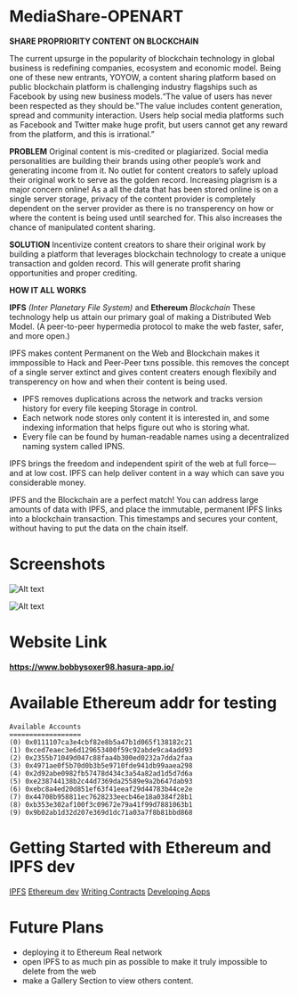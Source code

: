 # MediaShare-OPENART


**SHARE PROPRIORITY CONTENT ON BLOCKCHAIN**

The current upsurge in the popularity of blockchain technology in global business is redefining companies, ecosystem and economic model. Being one of these new entrants, YOYOW, a content sharing platform based on public blockchain platform is challenging industry flagships such as Facebook by using new business models.“The value of users has never been respected as they should be."The value includes content generation, spread and community interaction. Users help social media platforms such as Facebook and Twitter make huge profit, but users cannot get any reward from the platform, and this is irrational.”



**PROBLEM**
Original content is mis-credited or plagiarized. Social media personalities are building their brands using other people’s work and generating income from it. No outlet for content creators to safely upload their original work to serve as the golden record.
Increasing plagrism is a major concern online! As a all the data that has been stored online is on a single server storage, privacy of the content provider is completely dependent on the server provider as there is no transperency on how or where the content is being used until searched for. This also increases the chance of manipulated content sharing.



**SOLUTION**
Incentivize content creators to share their original work by building a platform that leverages blockchain technology to create a unique transaction and golden record. This will generate profit sharing opportunities and proper crediting.

**HOW IT ALL WORKS**


**IPFS** *(Inter Planetary File System)* and **Ethereum** *Blockchain*
These technology help us attain our primary goal of making a Distributed Web Model. (A peer-to-peer hypermedia protocol
to make the web faster, safer, and more open.)

IPFS makes content Permanent on the Web and Blockchain makes it immpossible to Hack and Peer-Peer txns possible. this removes the concept of a single server extinct and gives content creaters enough flexibily and transperency on how and when their content is being used. 

 
- IPFS removes duplications across the network and tracks version history for every file keeping Storage in control.
- Each network node stores only content it is interested in, and some indexing information that helps figure out who is storing what.
- Every file can be found by human-readable names using a decentralized naming system called IPNS.


IPFS brings the freedom and independent spirit of the web at full force—and at low cost. IPFS can help deliver content in a way which can save you considerable money.

IPFS and the Blockchain are a perfect match! You can address large amounts of data with IPFS, and place the immutable, permanent IPFS links into a blockchain transaction. This timestamps and secures your content, without having to put the data on the chain itself.

# Screenshots


![Alt text](https://raw.githubusercontent.com/mdakram28/openart/master/Screenshotb.png?token=AYtQiYupw3GRIO1OTukb8otQ6s1LbtJtks5aNWATwA%3D%3D)

![Alt text](https://raw.githubusercontent.com/mdakram28/openart/master/Screenshota.png?token=AYtQiRisNb9H0ePg3fVSZ_WimvihnTERks5aNV_VwA%3D%3D)

# Website Link
**https://www.bobbysoxer98.hasura-app.io/**

# Available Ethereum addr for testing


```
Available Accounts
==================
(0) 0x0111107ca3e4cbf82e8b5a47b1d065f138182c21
(1) 0xced7eaec3e6d129653400f59c92abde9ca4add93
(2) 0x2355b71049d047c88faa4b300ed0232a7dda2faa
(3) 0x4971ae0f5b70d0b3b5e9710fde941db99aaea298
(4) 0x2d92abe0982fb57478d434c3a54a82ad1d5d7d6a
(5) 0xe238744138b2c44d7369da25589e9a2b647dab93
(6) 0xebc8a4ed20d851ef63f41eeaf29d44783b44ce2e
(7) 0x44708b958811ec7628233eecb46e18a0384f28b1
(8) 0xb353e302af100f3c09672e79a41f99d7881063b1
(9) 0x9b02ab1d32d207e369d1dc71a03a7f8b81bbd868
```

# Getting Started with Ethereum and IPFS dev

[IPFS](https://ipfs.io/)
[Ethereum dev](https://www.ethereum.org/)
[Writing Contracts](https://solidity.readthedocs.io/en/develop/)
[Developing Apps](https://http://truffleframework.com/)

# Future Plans

- deploying it to Ethereum Real network
- open IPFS to as much pin as possible to make it truly impossible to delete from the web
- make a Gallery Section to view others content.
